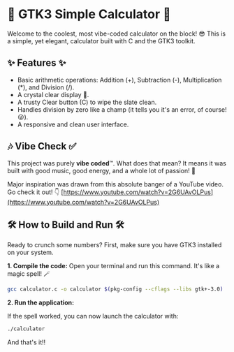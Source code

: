# 🧮 GTK3 Simple Calculator 🧮

Welcome to the coolest, most vibe-coded calculator on the block! 😎 This is a simple, yet elegant, calculator built with C and the GTK3 toolkit.

## ✨ Features ✨

* Basic arithmetic operations: Addition (+), Subtraction (-), Multiplication (*), and Division (/).
* A crystal clear display 🔮.
* A trusty Clear button (C) to wipe the slate clean.
* Handles division by zero like a champ (it tells you it's an error, of course! 😜).
* A responsive and clean user interface.

## 🎶 Vibe Check ✅

This project was purely **vibe coded**™️. What does that mean? It means it was built with good music, good energy, and a whole lot of passion! 🚀

Major inspiration was drawn from this absolute banger of a YouTube video. Go check it out! 👇
[https://www.youtube.com/watch?v=2G6UAvOLPus](https://www.youtube.com/watch?v=2G6UAvOLPus)

## 🛠️ How to Build and Run 🛠️

Ready to crunch some numbers? First, make sure you have GTK3 installed on your system.

**1. Compile the code:**
Open your terminal and run this command. It's like a magic spell! 🪄

```bash
gcc calculator.c -o calculator $(pkg-config --cflags --libs gtk+-3.0)
```

**2. Run the application:**

If the spell worked, you can now launch the calculator with:

```bash
./calculator
```

And that's it!!